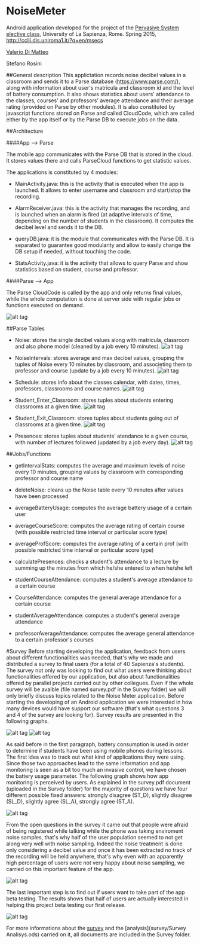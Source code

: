 # NoiseMeter
Android application developed for the project of the [Pervasive System elective class](http://ru1.cti.gr/~ichatz/index.php/Site/PervasiveSystems), University of La Sapienza, Rome. Spring 2015, http://cclii.dis.uniroma1.it/?q=en/msecs

[Valerio Di Matteo](https://it.linkedin.com/pub/valerio-di-matteo/a0/46a/80b/en)

Stefano Rosini

##General description
This applictation records noise decibel values in a classroom and sends it to a Parse database (https://www.parse.com/), along with information about user's matricula and classroom id and the level of battery consumption. It also shows statistics about users' attendance to the classes, courses' and professors' average attendance and their average rating (provided on Parse by other modules).
It is also constituted by javascript functions stored on Parse and called CloudCode, which are called either by the app itself or by the Parse DB to execute jobs on the data.

##Architecture

####App --> Parse

The mobile app communicates with the Parse DB that is stored in the cloud. It stores values there and calls ParseCloud functions to get statistic values.

The applications is constituted by 4 modules:

- MainActivity.java: this is the activity that is executed when the app is launched. It allows to enter username and classroom and start/stop the recording.

- AlarmReceiver.java: this is the activity that manages the recording, and is launched when an alarm is fired (at adaptive intervals of time, depending on the number of students in the classroom). It computes the decibel level and sends it to the DB.

- queryDB.java: it is the module that communicates with the Parse DB. It is separated to guarantee good modularity and allow to easily change the DB setup if needed, without touching the code.

- StatsActivity.java: it is the activity that allows to query Parse and show statistics based on student, course and professor.

####Parse --> App

The Parse CloudCode is called by the app and only returns final values, while the whole computation is done at server side with regular jobs or functions executed on demand.

![alt tag](http://s18.postimg.org/7jkspjpyx/Screenshot.png)

##Parse Tables
- Noise: stores the single decibel values along with matricula, classroom and also phone model (cleaned by a job every 10 minutes).
![alt tag](http://s24.postimg.org/5zpaoah1x/noise.png)

- NoiseIntervals: stores average and max decibel values, grouping the tuples of Noise every 10 minutes by classroom, and associeting them to professor and course (update by a job every 10 minutes).
![alt tag](http://s18.postimg.org/u2j9iqh4p/Immagine.png)

- Schedule: stores info about the classes calendar, with dates, times, professors, classrooms and course names.
![alt tag](http://s14.postimg.org/gvy55z9o1/Immagine.png)

- Student_Enter_Classroom: stores tuples about students entering classrooms at a given time.
![alt tag](http://s10.postimg.org/6ddpxq5dl/Immagine.png)

- Student_Exit_Classroom: stores tuples about students going out of classrooms at a given time.
![alt tag](http://s8.postimg.org/cjfuy16ud/Immagine.png)

- Presences: stores tuples about students' atendance to a given course, with number of lectures followed (updated by a job every day).
![alt tag](http://s8.postimg.org/ffyakknad/Immagine.png)

##Jobs/Functions

- getIntervalStats: computes the average and maximum levels of noise every 10 minutes, grouping values by classroom with corresponding professor and course name

- deleteNoise: cleans up the Noise table every 10 minutes after values have been processed

- averageBatteryUsage: computes the average battery usage of a certain user

- averageCourseScore: computes the average rating of certain course (with possible restricted time interval or particular score type)

- averageProfScore: computes the average rating of a certain prof (with possible restricted time interval or particular score type)

- calculatePresences: checks a student's attendance to a lecture by summing up the minutes from which he/she entered to when he/she left

- studentCourseAttendance: computes a student's average attendance to a certain course

- CourseAttendance: computes the general average attendance for a certain course

- studentAverageAttendance: computes a student's general average attendance

- professorAverageAttendance: computes the average general attendance to a certain professor's courses


#Survey
Before starting developing the application, feedback from users about different functionalities was needed, that's why we made and distributed a survey to final users (for a total of 40 Sapienza's students).
The survey not only was looking to find out what users were thinking about functionalities offered by our application, but also about functionalities offered by parallel projects carried out by other collegues.
Even if the whole survey will be avaible (file named survey.pdf in the Survey folder) we will only briefly discuss topics related to the Noise Meter application.
Before starting the developing of an Android application we were interested in how many devices would have support our software (that's what questions 3 and 4 of the survey are looking for). Survey results are presented in the following graphs.

![alt tag](http://s27.postimg.org/7cdpcvhb7/phone_population.jpg)
![alt tag](http://s9.postimg.org/sldizeq9b/android_version.jpg)


As said before in the first paragraph, battery consumption is used in order to determine if students have been using mobile phones during lessons. The first idea was to track out what kind of applications they were using.
Since those two approaches lead to the same information and app monitoring is seen as a bit too much an invasive control, we have chosen the battery usage parameter. The following graph shows how app monitoring is perceived by users. As explained in the survey.pdf document (uploaded in the Survey folder) for the majority of questions we have four different possible fixed answers: strongly disagree (ST_D), slightly disagree (SL_D), slightly agree (SL_A), strongly agree (ST_A).

![alt tag](http://s21.postimg.org/sv4q8so47/app_usage_monitoring.jpg)

From the open questions in the survey it came out that people were afraid of being registered while talking while the phone was taking enviroment noise samples, that's why half of the user population seemed to not get along very well with noise sampling. Indeed the noise treatment is done only considering a decibel value and once it has been extracted no track of the recording will be held anywhere, that's why even with an apparently high percentage of users were not very happy about noise sampling, we carried on this important feature of the app.

![alt tag](http://s27.postimg.org/s6qyxg9k3/phone_noise_monitoring.jpg)

The last important step is to find out if users want to take part of the app beta testing. The results shows that half of users are actually interested in helping this project beta testing our first release.

![alt tag](http://s1.postimg.org/lh3j7oha7/beta_testing.jpg)

For more informations about the [survey](survey/survey.pdf) and the [analysis](survey/Survey Analisys.ods) carried on it, all documents are included in the Survey folder.



